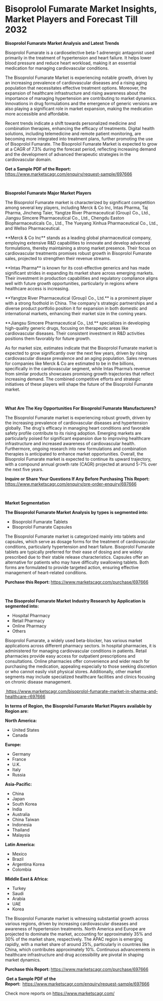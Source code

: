 <p><h1>Bisoprolol Fumarate Market Insights, Market Players and Forecast Till 2032</h1></p><p><strong>Bisoprolol Fumarate Market Analysis and Latest Trends</strong></p>
<p><p>Bisoprolol Fumarate is a cardioselective beta-1 adrenergic antagonist used primarily in the treatment of hypertension and heart failure. It helps lower blood pressure and reduce heart workload, making it an essential medication for managing cardiovascular conditions. </p><p>The Bisoprolol Fumarate Market is experiencing notable growth, driven by an increasing prevalence of cardiovascular diseases and a rising aging population that necessitates effective treatment options. Moreover, the expansion of healthcare infrastructure and rising awareness about the importance of managing hypertension are contributing to market dynamics. Innovations in drug formulations and the emergence of generic versions are also playing a significant role in market expansion, making the medication more accessible and affordable.</p><p>Recent trends indicate a shift towards personalized medicine and combination therapies, enhancing the efficacy of treatments. Digital health solutions, including telemedicine and remote patient monitoring, are becoming more integrated into treatment plans, further promoting the use of Bisoprolol Fumarate. The Bisoprolol Fumarate Market is expected to grow at a CAGR of 7.3% during the forecast period, reflecting increasing demand and the development of advanced therapeutic strategies in the cardiovascular domain.</p></p>
<p><strong>Get a Sample PDF of the Report:&nbsp;</strong> <a href="https://www.marketscagr.com/enquiry/request-sample/697666?utm_campaign=2106&utm_medium=2&utm_source=Github&utm_content=ia&utm_term=08032025&utm_id=bisoprolol-fumarate">https://www.marketscagr.com/enquiry/request-sample/697666</a></p>
<p>&nbsp;</p>
<p><strong>Bisoprolol Fumarate Major Market Players</strong></p>
<p><p>The Bisoprolol Fumarate market is characterized by significant competition among several key players, including Merck & Co Inc, Intas Pharma, Taj Pharma, Jincheng Taier, Yangtze River Pharmaceutical (Group) Co., Ltd., Jiangsu Simcere Pharmaceutical Co., Ltd., Chengdu Easton Biopharmaceuticals Co., Ltd., The Yueyang Xinhua Pharmaceutical Co., Ltd., and Wellso Pharmaceutical. </p><p>**Merck & Co Inc** stands as a leading global pharmaceutical company, employing extensive R&D capabilities to innovate and develop advanced formulations, thereby maintaining a strong market presence. Their focus on cardiovascular treatments promises robust growth in Bisoprolol Fumarate sales, projected to strengthen their revenue streams.</p><p>**Intas Pharma** is known for its cost-effective generics and has made significant strides in expanding its market share across emerging markets. Their investment in production capabilities and regulatory compliance aligns well with future growth opportunities, particularly in regions where healthcare access is increasing.</p><p>**Yangtze River Pharmaceutical (Group) Co., Ltd.** is a prominent player with a strong foothold in China. The company's strategic partnerships and a diverse product portfolio position it for expansion in both domestic and international markets, enhancing their market size in the coming years.</p><p>**Jiangsu Simcere Pharmaceutical Co., Ltd.** specializes in developing high-quality generic drugs, focusing on therapeutic areas like cardiovascular diseases. Their consistent investment in R&D activities positions them favorably for future growth.</p><p>As for market size, estimates indicate that the Bisoprolol Fumarate market is expected to grow significantly over the next few years, driven by rising cardiovascular disease prevalence and an aging population. Sales revenues for companies like Merck & Co are estimated to be in the billions, specifically in the cardiovascular segment, while Intas Pharma’s revenue from similar products showcases promising growth trajectories that reflect increasing demand. The combined competitive efforts and strategic initiatives of these players will shape the future of the Bisoprolol Fumarate market.</p></p>
<p>&nbsp;</p>
<p><strong>What Are The Key Opportunities For Bisoprolol Fumarate Manufacturers?</strong></p>
<p><p>The Bisoprolol Fumarate market is experiencing robust growth, driven by the increasing prevalence of cardiovascular diseases and hypertension globally. The drug's efficacy in managing heart conditions and favorable safety profile contribute to its rising adoption. Emerging markets are particularly poised for significant expansion due to improving healthcare infrastructure and increased awareness of cardiovascular health. Furthermore, ongoing research into new formulations and combination therapies is anticipated to enhance market opportunities. Overall, the Bisoprolol Fumarate market is expected to continue its upward trajectory, with a compound annual growth rate (CAGR) projected at around 5-7% over the next five years.</p></p>
<p><strong>Inquire or Share Your Questions If Any Before Purchasing This Report:</strong> <a href="https://www.marketscagr.com/enquiry/pre-order-enquiry/697666?utm_campaign=2106&utm_medium=2&utm_source=Github&utm_content=ia&utm_term=08032025&utm_id=bisoprolol-fumarate">https://www.marketscagr.com/enquiry/pre-order-enquiry/697666</a></p>
<p>&nbsp;</p>
<p><strong>Market Segmentation</strong></p>
<p><strong>The Bisoprolol Fumarate Market Analysis by types is segmented into:</strong></p>
<p><ul><li>Bisoprolol Fumarate Tablets</li><li>Bisoprolol Fumarate Capsules</li></ul></p>
<p><p>The Bisoprolol Fumarate market is categorized mainly into tablets and capsules, which serve as dosage forms for the treatment of cardiovascular conditions, particularly hypertension and heart failure. Bisoprolol Fumarate tablets are typically preferred for their ease of dosing and are widely prescribed due to their stable release characteristics. Capsules offer an alternative for patients who may have difficulty swallowing tablets. Both forms are formulated to provide targeted action, ensuring effective management of heart-related conditions.</p></p>
<p><strong>Purchase this Report:&nbsp;</strong><a href="https://www.marketscagr.com/purchase/697666?utm_campaign=2106&utm_medium=2&utm_source=Github&utm_content=ia&utm_term=08032025&utm_id=bisoprolol-fumarate">https://www.marketscagr.com/purchase/697666</a></p>
<p>&nbsp;</p>
<p><strong>The Bisoprolol Fumarate Market Industry Research by Application is segmented into:</strong></p>
<p><ul><li>Hospital Pharmacy</li><li>Retail Pharmacy</li><li>Online Pharmacy</li><li>Others</li></ul></p>
<p><p>Bisoprolol Fumarate, a widely used beta-blocker, has various market applications across different pharmacy sectors. In hospital pharmacies, it is administered for managing cardiovascular conditions in patients. Retail pharmacies provide easy access for outpatient prescriptions and consultations. Online pharmacies offer convenience and wider reach for purchasing the medication, appealing especially to those seeking discretion or who cannot easily visit physical stores. Additionally, other market segments may include specialized healthcare facilities and clinics focusing on chronic disease management.</p></p>
<p><a href="https://www.marketscagr.com/bisoprolol-fumarate-market-in-pharma-and-healthcare-r697666?utm_campaign=2106&utm_medium=2&utm_source=Github&utm_content=ia&utm_term=08032025&utm_id=bisoprolol-fumarate">&nbsp;https://www.marketscagr.com/bisoprolol-fumarate-market-in-pharma-and-healthcare-r697666</a></p>
<p><strong>In terms of Region, the Bisoprolol Fumarate Market Players available by Region are:</strong></p>
<p>
    <p> <strong> North America: </strong>
        <ul>
            <li>United States</li>
            <li>Canada</li>
        </ul>
        </p> 
    <p> <strong> Europe: </strong>
        <ul>
            <li>Germany</li>
            <li>France</li>
            <li>U.K.</li>
            <li>Italy</li>
            <li>Russia</li>
        </ul>
        </p> 
    <p> <strong> Asia-Pacific: </strong>
        <ul>
            <li>China</li>
            <li>Japan</li>
            <li>South Korea</li>
            <li>India</li>
            <li>Australia</li>
            <li>China Taiwan</li>
            <li>Indonesia</li>
            <li>Thailand</li>
            <li>Malaysia</li>
        </ul>
        </p> 
    <p> <strong> Latin America: </strong>
        <ul>
            <li>Mexico</li>
            <li>Brazil</li>
            <li>Argentina Korea</li>
            <li>Colombia</li>
        </ul>
        </p> 
    <p> <strong> Middle East & Africa: </strong>
        <ul>
            <li>Turkey</li>
            <li>Saudi</li>
            <li>Arabia</li>
            <li>UAE</li>
            <li>Korea</li>
        </ul>
    </p>
    </p>
<p><p>The Bisoprolol Fumarate market is witnessing substantial growth across various regions, driven by increasing cardiovascular diseases and awareness of hypertension treatments. North America and Europe are projected to dominate the market, accounting for approximately 35% and 30% of the market share, respectively. The APAC region is emerging rapidly, with a market share of around 25%, particularly in countries like China, which contributes approximately 10%. Continuous advancements in healthcare infrastructure and drug accessibility are pivotal in shaping market dynamics.</p></p>
<p><strong>Purchase this Report: </strong><a href="https://www.marketscagr.com/purchase/697666?utm_campaign=2106&utm_medium=2&utm_source=Github&utm_content=ia&utm_term=08032025&utm_id=bisoprolol-fumarate">https://www.marketscagr.com/purchase/697666</a></p>
<p>&nbsp;<strong>Get a Sample PDF of the Report:&nbsp;&nbsp;</strong><a href="https://www.marketscagr.com/enquiry/request-sample/697666?utm_campaign=2106&utm_medium=2&utm_source=Github&utm_content=ia&utm_term=08032025&utm_id=bisoprolol-fumarate">https://www.marketscagr.com/enquiry/request-sample/697666</a></p>
<p><strong></strong></p>
<p>Check more reports on <a href="https://www.marketscagr.com/?utm_campaign=2106&utm_medium=2&utm_source=Github&utm_content=ia&utm_term=08032025&utm_id=bisoprolol-fumarate">https://www.marketscagr.com/</a></p>